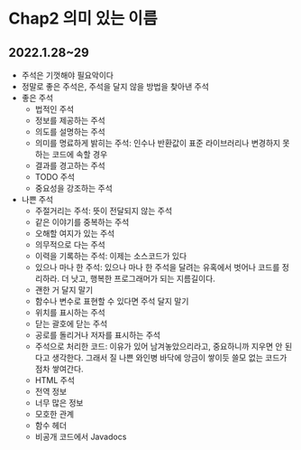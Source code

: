 # Chap2 의미 있는 이름

## 2022.1.28~29
- 주석은 기껏해야 필요악이다
- 정말로 좋은 주석은, 주석을 달지 않을 방법을 찾아낸 주석
- 좋은 주석
  - 법적인 주석
  - 정보를 제공하는 주석
  - 의도를 설명하는 주석
  - 의미를 명료하게 밝히는 주석: 인수나 반환값이 표준 라이브러리나 변경하지 못하는 코드에 속할 경우
  - 결과를 경고하는 주석
  - TODO 주석
  - 중요성을 강조하는 주석
- 나쁜 주석
  - 주절거리는 주석: 뜻이 전달되지 않는 주석
  - 같은 이야기를 중복하는 주석
  - 오해할 여지가 있는 주석
  - 의무적으로 다는 주석
  - 이력을 기록하는 주석: 이제는 소스코드가 있다
  - 있으나 마나 한 주석: 있으나 마나 한 주석을 달려는 유혹에서 벗어나 코드를 정리하라. 더 낫고, 행복한 프로그래머가 되는 지름길이다.
  - 괜한 거 달지 말기
  - 함수나 변수로 표현할 수 있다면 주석 달지 말기
  - 위치를 표시하는 주석
  - 닫는 괄호에 닫는 주석
  - 공로를 돌리거나 저자를 표시하는 주석
  - 주석으로 처리한 코드: 이유가 있어 남겨놓았으리라고, 중요하니까 지우면 안 된다고 생각한다. 그래서 질 나쁜 와인병 바닥에 앙금이 쌓이듯 쓸모 없는 코드가 점차 쌓여간다.
  - HTML 주석
  - 전역 정보
  - 너무 많은 정보
  - 모호한 관계
  - 함수 헤더
  - 비공개 코드에서 Javadocs
